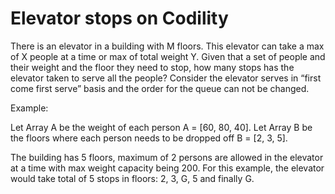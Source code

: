 # Elevator stops on Codility
There is an elevator in a building with M floors. This elevator can take a max of X people at a time or max of total weight Y. Given that a set of people and their weight and the floor they need to stop, how many stops has the elevator taken to serve all the people? Consider the elevator serves in “first come first serve” basis and the order for the queue can not be changed.

Example:

Let Array A be the weight of each person A = [60, 80, 40]. Let Array B be the floors where each person needs to be dropped off B = [2, 3, 5].

The building has 5 floors, maximum of 2 persons are allowed in the elevator at a time with max weight capacity being 200. For this example, the elevator would take total of 5 stops in floors: 2, 3, G, 5 and finally G.
